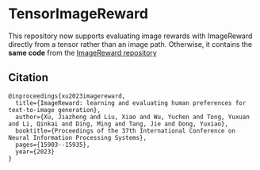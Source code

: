 # TensorImageReward

This repository now supports evaluating image rewards with ImageReward directly from a tensor rather than an image path. Otherwise, it contains the **same code** from the [ImageReward repository](https://github.com/THUDM/ImageReward)


## Citation

```
@inproceedings{xu2023imagereward,
  title={ImageReward: learning and evaluating human preferences for text-to-image generation},
  author={Xu, Jiazheng and Liu, Xiao and Wu, Yuchen and Tong, Yuxuan and Li, Qinkai and Ding, Ming and Tang, Jie and Dong, Yuxiao},
  booktitle={Proceedings of the 37th International Conference on Neural Information Processing Systems},
  pages={15903--15935},
  year={2023}
}
```
